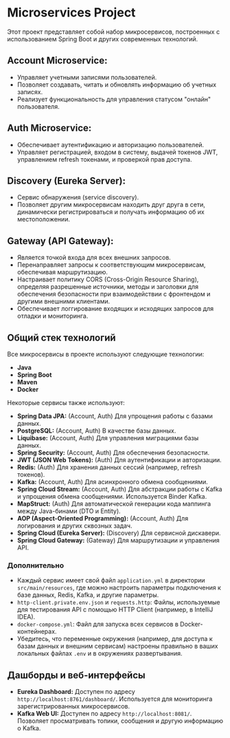 # Microservices Project

Этот проект представляет собой набор микросервисов, построенных с использованием Spring Boot и других современных технологий.

## Account Microservice:

  - Управляет учетными записями пользователей.
  - Позволяет создавать, читать и обновлять информацию об учетных записях.
  - Реализует функциональность для управления статусом "онлайн" пользователя.
 
## Auth Microservice:

  - Обеспечивает аутентификацию и авторизацию пользователей.
  - Управляет регистрацией, входом в систему, выдачей токенов JWT, управлением refresh токенами, и проверкой прав доступа.
 
## Discovery (Eureka Server):

  - Сервис обнаружения (service discovery).
  - Позволяет другим микросервисам находить друг друга в сети, динамически регистрироваться и получать информацию об их местоположении.

## Gateway (API Gateway):

  - Является точкой входа для всех внешних запросов.
  - Перенаправляет запросы к соответствующим микросервисам, обеспечивая маршрутизацию.
  - Настраивает политику CORS (Cross-Origin Resource Sharing), определяя разрешенные источники, методы и заголовки для обеспечения безопасности при взаимодействии с фронтендом и другими внешними клиентами.
  - Обеспечивает логгирование входящих и исходящих запросов для отладки и мониторинга.
 
## Общий стек технологий

Все микросервисы в проекте используют следующие технологии:
- **Java**
- **Spring Boot**
- **Maven**
- **Docker**

Некоторые сервисы также используют:
- **Spring Data JPA:** (Account, Auth) Для упрощения работы с базами данных.
- **PostgreSQL:** (Account, Auth) В качестве базы данных.
- **Liquibase:** (Account, Auth) Для управления миграциями базы данных.
- **Spring Security:** (Account, Auth) Для обеспечения безопасности.
- **JWT (JSON Web Tokens):** (Auth) Для аутентификации и авторизации.
- **Redis:** (Auth) Для хранения данных сессий (например, refresh токенов).
- **Kafka:** (Account, Auth) Для асинхронного обмена сообщениями.
- **Spring Cloud Stream:** (Account, Auth) Для абстракции работы с Kafka и упрощения обмена сообщениями. Используется Binder Kafka.
- **MapStruct:** (Auth) Для автоматической генерации кода маппинга между Java-бинами (DTO и Entity).
- **AOP (Aspect-Oriented Programming):** (Account, Auth) Для логирования и других сквозных задач.
- **Spring Cloud (Eureka Server):** (Discovery) Для сервисной дискавери.
- **Spring Cloud Gateway:** (Gateway) Для маршрутизации и управления API.

### Дополнительно

- Каждый сервис имеет свой файл `application.yml` в директории `src/main/resources`, где можно настроить параметры подключения к базе данных, Redis, Kafka, и другие параметры.
- `http-client.private.env.json` и `requests.http`: Файлы, используемые для тестирования API с помощью HTTP Client (например, в IntelliJ IDEA).
- `docker-compose.yml`: Файл для запуска всех сервисов в Docker-контейнерах.
- Убедитесь, что переменные окружения (например, для доступа к базам данных и внешним сервисам) настроены правильно в ваших локальных файлах `.env` и в окружениях развертывания.

## Дашборды и веб-интерфейсы

- **Eureka Dashboard:** Доступен по адресу `http://localhost:8761/dashboard/`. Используется для мониторинга зарегистрированных микросервисов.
- **Kafka Web UI:** Доступен по адресу `http://localhost:8081/`.  Позволяет просматривать топики, сообщения и другую информацию о Kafka.


